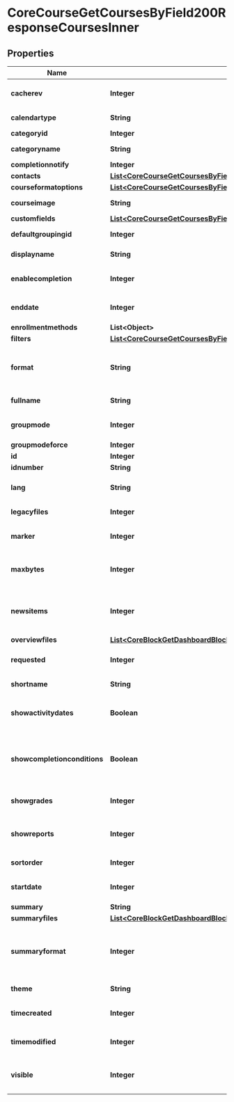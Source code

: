

# CoreCourseGetCoursesByField200ResponseCoursesInner


## Properties

| Name | Type | Description | Notes |
|------------ | ------------- | ------------- | -------------|
|**cacherev** | **Integer** | Cache revision number |  [optional] |
|**calendartype** | **String** | Calendar type |  [optional] |
|**categoryid** | **Integer** | category id |  [optional] |
|**categoryname** | **String** | category name |  [optional] |
|**completionnotify** | **Integer** | 1: yes 0: no |  [optional] |
|**contacts** | [**List&lt;CoreCourseGetCoursesByField200ResponseCoursesInnerContactsInner&gt;**](CoreCourseGetCoursesByField200ResponseCoursesInnerContactsInner.md) |  |  [optional] |
|**courseformatoptions** | [**List&lt;CoreCourseGetCoursesByField200ResponseCoursesInnerCourseformatoptionsInner&gt;**](CoreCourseGetCoursesByField200ResponseCoursesInnerCourseformatoptionsInner.md) |  |  [optional] |
|**courseimage** | **String** | Course image |  [optional] |
|**customfields** | [**List&lt;CoreCourseGetCoursesByField200ResponseCoursesInnerCustomfieldsInner&gt;**](CoreCourseGetCoursesByField200ResponseCoursesInnerCustomfieldsInner.md) |  |  [optional] |
|**defaultgroupingid** | **Integer** | default grouping id |  [optional] |
|**displayname** | **String** | course display name |  [optional] |
|**enablecompletion** | **Integer** | Completion enabled? 1: yes 0: no |  [optional] |
|**enddate** | **Integer** | Timestamp when the course end |  [optional] |
|**enrollmentmethods** | **List&lt;Object&gt;** |  |  [optional] |
|**filters** | [**List&lt;CoreCourseGetCoursesByField200ResponseCoursesInnerFiltersInner&gt;**](CoreCourseGetCoursesByField200ResponseCoursesInnerFiltersInner.md) |  |  [optional] |
|**format** | **String** | Course format: weeks, topics, social, site,.. |  [optional] |
|**fullname** | **String** | course full name |  [optional] |
|**groupmode** | **Integer** | no group, separate, visible |  [optional] |
|**groupmodeforce** | **Integer** | 1: yes, 0: no |  [optional] |
|**id** | **Integer** | course id |  [optional] |
|**idnumber** | **String** | Id number |  [optional] |
|**lang** | **String** | Forced course language |  [optional] |
|**legacyfiles** | **Integer** | If legacy files are enabled |  [optional] |
|**marker** | **Integer** | Current course marker |  [optional] |
|**maxbytes** | **Integer** | Largest size of file that can be uploaded into |  [optional] |
|**newsitems** | **Integer** | Number of recent items appearing on the course page |  [optional] |
|**overviewfiles** | [**List&lt;CoreBlockGetDashboardBlocks200ResponseBlocksInnerContentsFilesInner&gt;**](CoreBlockGetDashboardBlocks200ResponseBlocksInnerContentsFilesInner.md) |  |  [optional] |
|**requested** | **Integer** | If is a requested course |  [optional] |
|**shortname** | **String** | course short name |  [optional] |
|**showactivitydates** | **Boolean** | Whether the activity dates are shown or not |  [optional] |
|**showcompletionconditions** | **Boolean** | Whether the activity completion conditions are shown or not |  [optional] |
|**showgrades** | **Integer** | 1 if grades are shown, otherwise 0 |  [optional] |
|**showreports** | **Integer** | Are activity report shown (yes &#x3D; 1, no &#x3D;0) |  [optional] |
|**sortorder** | **Integer** | Sort order in the category |  [optional] |
|**startdate** | **Integer** | Timestamp when the course start |  [optional] |
|**summary** | **String** | summary |  [optional] |
|**summaryfiles** | [**List&lt;CoreBlockGetDashboardBlocks200ResponseBlocksInnerContentsFilesInner&gt;**](CoreBlockGetDashboardBlocks200ResponseBlocksInnerContentsFilesInner.md) |  |  [optional] |
|**summaryformat** | **Integer** | summary format (1 &#x3D; HTML, 0 &#x3D; MOODLE, 2 &#x3D; PLAIN, or 4 &#x3D; MARKDOWN) |  [optional] |
|**theme** | **String** | Fame of the forced theme |  [optional] |
|**timecreated** | **Integer** | Time when the course was created |  [optional] |
|**timemodified** | **Integer** | Last time  the course was updated |  [optional] |
|**visible** | **Integer** | 1: available to student, 0:not available |  [optional] |



